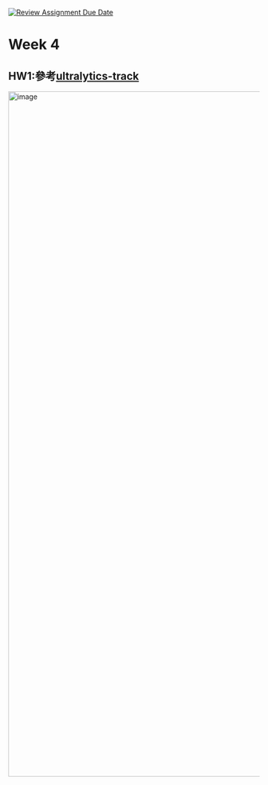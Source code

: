 [![Review Assignment Due Date](https://classroom.github.com/assets/deadline-readme-button-22041afd0340ce965d47ae6ef1cefeee28c7c493a6346c4f15d667ab976d596c.svg)](https://classroom.github.com/a/4sJVECVc)
# Week 4
## HW1:參考[ultralytics-track](https://docs.ultralytics.com/modes/track/)
<img width="1373" alt="image" src="https://github.com/mvclab-ntust-course/course4-siouyin/assets/167956367/fb4dcb3a-d4c1-449a-ab7b-ba55bcaa9e53">

